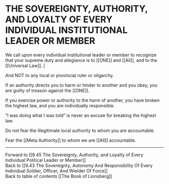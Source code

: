 # THE SOVEREIGNTY, AUTHORITY, AND LOYALTY OF EVERY INDIVIDUAL INSTITUTIONAL LEADER OR MEMBER

We call upon every individual institutional leader or member to recognize that your supreme duty and allegiance is to [[ONE]] and [[All]], and to the [[Universal Law]]. [

And NOT to any local or provincial ruler or oligarchy.

If an authority directs you to harm or hinder to another and you obey, you are guilty of treason against the [[ONE]].

If you exercise power or authority to the harm of another, you have broken the highest law, and you are individually responsible.

“I was doing what I was told” is never an excuse for breaking the highest law.

Do not fear the illegitimate local authority to whom you are accountable.

Fear the [[Meta Authority]] to whom we are [[All]] accountable.

___

Forward to [[9.45 The Sovereignty, Authority, and Loyalty of Every Individual Political Leader or Member]]             
Back to [[9.43 The Sovereignty, Autonomy And Responsibility Of Every Individual Soldier, Officer, And Wielder Of Force]]                  
Back to table of contents [[The Book of Lionsberg]]  
